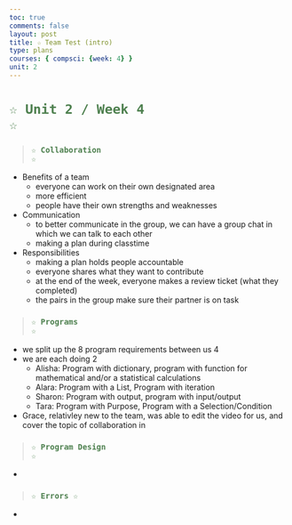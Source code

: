 ```yaml
---
toc: true
comments: false
layout: post
title: ☆ Team Test (intro)
type: plans
courses: { compsci: {week: 4} }
unit: 2
---
```

 
# <code style="color: #4e804f">☆ Unit 2 / Week 4 ☆</code>

> ### <code style="color:#4e804f;">☆ Collaboration ☆</code>
- Benefits of a team
    - everyone can work on their own designated area
    - more efficient
    - people have their own strengths and weaknesses
- Communication
    - to better communicate in the group, we can have a group chat in which we can talk to each other
    - making a plan during classtime
- Responsibilities
    - making a plan holds people accountable
    - everyone shares what they want to contribute
    - at the end of the week, everyone makes a review ticket (what they completed)
    - the pairs in the group make sure their partner is on task

> ### <code style="color:#4e804f;">☆ Programs ☆</code>
- we split up the 8 program requirements between us 4
- we are each doing 2
    - Alisha: Program with dictionary, program with function for mathematical and/or a statistical calculations
    - Alara: Program with a List, Program with iteration
    - Sharon: Program with output, program with input/output
    - Tara: Program with Purpose, Program with a Selection/Condition
- Grace, relativley new to the team, was able to edit the video for us, and cover the topic of collaboration in 

> ### <code style="color:#4e804f;">☆ Program Design ☆</code>
- 

> ### <code style="color:#4e804f;">☆ Errors ☆</code>
- 